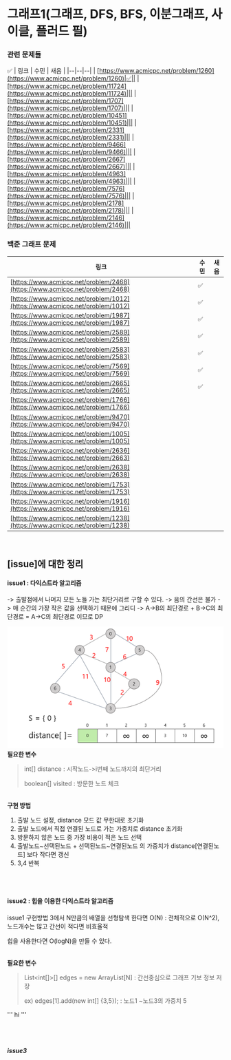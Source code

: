 
# 그래프1(그래프, DFS, BFS, 이분그래프, 사이클, 플러드 필)

### 관련 문제들
✅
| 링크 | 수민 | 새음  |
|--|--|--|
| [https://www.acmicpc.net/problem/1260](https://www.acmicpc.net/problem/1260)|✅||
| [https://www.acmicpc.net/problem/11724](https://www.acmicpc.net/problem/11724)|||
| [https://www.acmicpc.net/problem/1707](https://www.acmicpc.net/problem/1707)|||
| [https://www.acmicpc.net/problem/10451](https://www.acmicpc.net/problem/10451)|||
| [https://www.acmicpc.net/problem/2331](https://www.acmicpc.net/problem/2331)|||
| [https://www.acmicpc.net/problem/9466](https://www.acmicpc.net/problem/9466)|||
| [https://www.acmicpc.net/problem/2667](https://www.acmicpc.net/problem/2667)|||
| [https://www.acmicpc.net/problem/4963](https://www.acmicpc.net/problem/4963)|||
| [https://www.acmicpc.net/problem/7576](https://www.acmicpc.net/problem/7576)|||
| [https://www.acmicpc.net/problem/2178](https://www.acmicpc.net/problem/2178)|||
| [https://www.acmicpc.net/problem/2146](https://www.acmicpc.net/problem/2146)|||

### 백준 그래프 문제
| 링크 | 수민 | 새음  |
|--|--|--|
| [https://www.acmicpc.net/problem/2468](https://www.acmicpc.net/problem/2468)|✅||
| [https://www.acmicpc.net/problem/1012](https://www.acmicpc.net/problem/1012)|✅||
| [https://www.acmicpc.net/problem/1987](https://www.acmicpc.net/problem/1987)|✅||
| [https://www.acmicpc.net/problem/2589](https://www.acmicpc.net/problem/2589)|✅||
| [https://www.acmicpc.net/problem/2583](https://www.acmicpc.net/problem/2583)|✅||
| [https://www.acmicpc.net/problem/7569](https://www.acmicpc.net/problem/7569)|✅||
| [https://www.acmicpc.net/problem/2665](https://www.acmicpc.net/problem/2665)|✅||
| [https://www.acmicpc.net/problem/1766](https://www.acmicpc.net/problem/1766)|||
| [https://www.acmicpc.net/problem/9470](https://www.acmicpc.net/problem/9470)|||
| [https://www.acmicpc.net/problem/1005](https://www.acmicpc.net/problem/1005)|||
| [https://www.acmicpc.net/problem/2636](https://www.acmicpc.net/problem/2663)|||
| [https://www.acmicpc.net/problem/2638](https://www.acmicpc.net/problem/2638)|||
| [https://www.acmicpc.net/problem/1753](https://www.acmicpc.net/problem/1753)|||
| [https://www.acmicpc.net/problem/1916](https://www.acmicpc.net/problem/1916)|||
| [https://www.acmicpc.net/problem/1238](https://www.acmicpc.net/problem/1238)|||
   

<br>

## [issue]에 대한 정리

#### issue1 : 다익스트라 알고리즘

   -> 출발점에서 나머지 모든 노들 가는 최단거리르 구할 수 있다.
   -> 음의 간선은 불가
   -> 매 순간의 가장 작은 값을 선택하기 때문에 그리디
   -> A->B의 최단경로 + B->C의 최단경로 = A->C의 최단경로 이므로 DP
   
   ![dijkstraimage](./img/dijkstra.png)
   <br>
   <b>필요한 변수</b>
   
   > int[] distance : 시작노드->i번째 노드까지의 최단거리
   > 
   > boolean[] visited : 방문한 노드 체크
   
   <br>
   <b>구현 방법</b>
   
   1. 출발 노드 설정, distance 모드 값 무한대로 초기화
   2. 출발 노드에서 직접 연결된 노드로 가는 가중치로 distance 초기화
   3. 방문하지 않은 노드 중 가장 비용이 적은 노드 선택
   4. 출발노드~선택된노드 + 선택된노드~연결된노드 의 가중치가 distance[연결된노드] 보다 작다면 갱신
   5. 3,4 반복
  
<br>
<br>

#### issue2 : 힙을 이용한 다익스트라 알고리즘
   
   issue1 구현방법 3에서 N만큼의 배열을 선형탐색 한다면 O(N) : 전체적으로 O(N^2), 노드개수는 많고 간선이 적다면 비효율적
   
   힙을 사용한다면 O(logN)을 만들 수 있다.
   
   <br>
   <b>필요한 변수</b>
   
   > List<int[]>[] edges = new ArrayList[N] : 간선중심으로 그래프 기보 정보 저장
   > 
   >  ex) edges[1].add(new int[] {3,5});  : 노드1 ~노드3의 가중치 5
   
   '''
   hi
   '''


   
   
   
   
   

<br>
<br>

##### issue3

